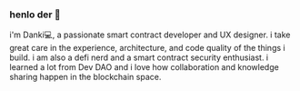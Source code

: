 ### henlo der 👋

i'm Danki💻, a passionate smart contract developer and UX designer. i take great care in the experience, architecture, and code quality of the things i build.
i am also a defi nerd and a smart contract security enthusiast. i learned a lot from Dev DAO and i love how collaboration and knowledge sharing happen in the blockchain space.

